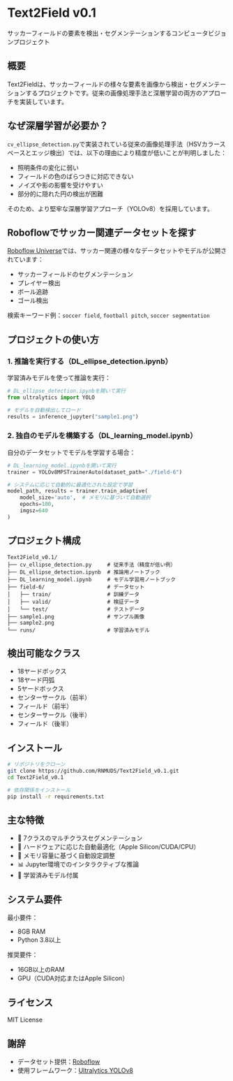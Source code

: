 # Text2Field v0.1

サッカーフィールドの要素を検出・セグメンテーションするコンピュータビジョンプロジェクト

## 概要

Text2Fieldは、サッカーフィールドの様々な要素を画像から検出・セグメンテーションするプロジェクトです。従来の画像処理手法と深層学習の両方のアプローチを実装しています。

## なぜ深層学習が必要か？

`cv_ellipse_detection.py`で実装されている従来の画像処理手法（HSVカラースペースとエッジ検出）では、以下の理由により精度が低いことが判明しました：

- 照明条件の変化に弱い
- フィールドの色のばらつきに対応できない
- ノイズや影の影響を受けやすい
- 部分的に隠れた円の検出が困難

そのため、より堅牢な深層学習アプローチ（YOLOv8）を採用しています。

## Roboflowでサッカー関連データセットを探す

[Roboflow Universe](https://universe.roboflow.com/)では、サッカー関連の様々なデータセットやモデルが公開されています：

- サッカーフィールドのセグメンテーション
- プレイヤー検出
- ボール追跡
- ゴール検出

検索キーワード例：`soccer field`, `football pitch`, `soccer segmentation`

## プロジェクトの使い方

### 1. 推論を実行する（DL_ellipse_detection.ipynb）

学習済みモデルを使って推論を実行：

```python
# DL_ellipse_detection.ipynbを開いて実行
from ultralytics import YOLO

# モデルを自動検出してロード
results = inference_jupyter("sample1.png")
```

### 2. 独自のモデルを構築する（DL_learning_model.ipynb）

自分のデータセットでモデルを学習する場合：

```python
# DL_learning_model.ipynbを開いて実行
trainer = YOLOv8MPSTrainerAuto(dataset_path="./field-6")

# システムに応じて自動的に最適化された設定で学習
model_path, results = trainer.train_adaptive(
    model_size='auto',  # メモリに基づいて自動選択
    epochs=100,
    imgsz=640
)
```

## プロジェクト構成

```
Text2Field_v0.1/
├── cv_ellipse_detection.py     # 従来手法（精度が低い例）
├── DL_ellipse_detection.ipynb  # 推論用ノートブック
├── DL_learning_model.ipynb     # モデル学習用ノートブック
├── field-6/                    # データセット
│   ├── train/                  # 訓練データ
│   ├── valid/                  # 検証データ
│   └── test/                   # テストデータ
├── sample1.png                 # サンプル画像
├── sample2.png
└── runs/                       # 学習済みモデル
```

## 検出可能なクラス

- 18ヤードボックス
- 18ヤード円弧
- 5ヤードボックス
- センターサークル（前半）
- フィールド（前半）
- センターサークル（後半）
- フィールド（後半）

## インストール

```bash
# リポジトリをクローン
git clone https://github.com/RNMUDS/Text2Field_v0.1.git
cd Text2Field_v0.1

# 依存関係をインストール
pip install -r requirements.txt
```

## 主な特徴

- 🎯 7クラスのマルチクラスセグメンテーション
- 🚀 ハードウェアに応じた自動最適化（Apple Silicon/CUDA/CPU）
- 💾 メモリ容量に基づく自動設定調整
- 📊 Jupyter環境でのインタラクティブな推論
- 🔧 学習済みモデル付属

## システム要件

最小要件：
- 8GB RAM
- Python 3.8以上

推奨要件：
- 16GB以上のRAM
- GPU（CUDA対応またはApple Silicon）

## ライセンス

MIT License

## 謝辞

- データセット提供：[Roboflow](https://roboflow.com)
- 使用フレームワーク：[Ultralytics YOLOv8](https://github.com/ultralytics/ultralytics)